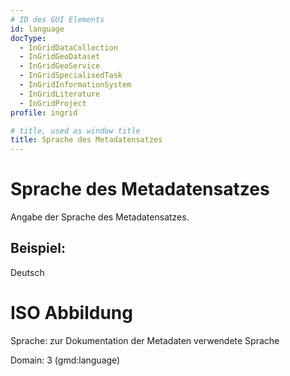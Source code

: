 ```yaml
---
# ID des GUI Elements
id: language
docType:
  - InGridDataCollection
  - InGridGeoDataset
  - InGridGeoService
  - InGridSpecialisedTask
  - InGridInformationSystem
  - InGridLiterature
  - InGridProject
profile: ingrid

# title, used as window title
title: Sprache des Metadatensatzes
---
```


# Sprache des Metadatensatzes

Angabe der Sprache des Metadatensatzes.

## Beispiel:

Deutsch

# ISO Abbildung

Sprache: zur Dokumentation der Metadaten verwendete Sprache

Domain: 3 (gmd:language)
